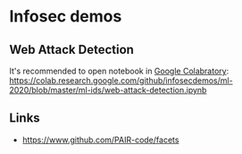 # Infosec demos

## Web Attack Detection

It's recommended to open notebook in [Google Colabratory](https://colab.research.google.com):
https://colab.research.google.com/github/infosecdemos/ml-2020/blob/master/ml-ids/web-attack-detection.ipynb

## Links

* https://www.github.com/PAIR-code/facets